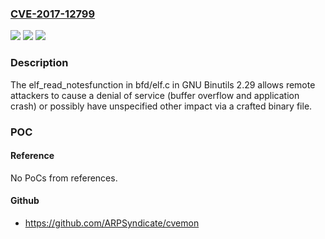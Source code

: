 ### [CVE-2017-12799](https://cve.mitre.org/cgi-bin/cvename.cgi?name=CVE-2017-12799)
![](https://img.shields.io/static/v1?label=Product&message=n%2Fa&color=blue)
![](https://img.shields.io/static/v1?label=Version&message=n%2Fa&color=blue)
![](https://img.shields.io/static/v1?label=Vulnerability&message=n%2Fa&color=brighgreen)

### Description

The elf_read_notesfunction in bfd/elf.c in GNU Binutils 2.29 allows remote attackers to cause a denial of service (buffer overflow and application crash) or possibly have unspecified other impact via a crafted binary file.

### POC

#### Reference
No PoCs from references.

#### Github
- https://github.com/ARPSyndicate/cvemon

